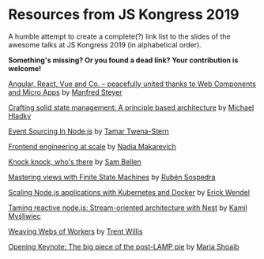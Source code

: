 # Resources from JS Kongress 2019
A humble attempt to create a complete(?) link list to the slides of the awesome talks at JS Kongress 2019 (in alphabetical order).

**Something's missing? Or you found a dead link? Your contribution is welcome!**

[Angular, React, Vue and Co. – peacefully united thanks to Web Components and Micro Apps](https://www.softwarearchitekt.at/talk/jsKongress-munchen/micro-apps-angular) by [Manfred Steyer](https://twitter.com/ManfredSteyer)

[Crafting solid state management: A principle based architecture](https://docs.google.com/presentation/d/1MzpYoK83gj3sVqhsH0LsEC1ADE8_D2fEk7GT78gqTTM/edit#slide=id.p) by [Michael Hladky](https://twitter.com/Michael_Hladky)

[Event Sourcing In Node.js](https://speakerdeck.com/tamartwena/event-sourcing-in-node-dot-js) by [Tamar Twena-Stern](https://twitter.com/SternTwena)

[Frontend engineering at scale](https://drive.google.com/file/d/1N9XdUqCMa6fZ0j0G4yvEs9I4MJJivIBZ/view) by [Nadia Makarevich](https://twitter.com/nadia_jsdev)

[Knock knock, who's there](https://jwt.sambego.tech/) by [Sam Bellen](https://github.com/sambego)

[Mastering views with Finite State Machines](https://github.com/sospedra/talks/blob/master/finite-state-machines/slides.pdf) by [Rubén Sospedra](https://twitter.com/sospedra_r)

[Scaling Node.js applications with Kubernetes and Docker](https://www.icloud.com/keynote/04VR3IquunOYEv3G83OTTYn8w#_Scaling_Node.js_applications_with_Kubernetes_and_Docker_-_JSKongress_-_12032019) by [Erick Wendel](https://twitter.com/erickwendel_)

[Taming reactive node.js: Stream-oriented architecture with Nest](https://speakerdeck.com/kamilmysliwiec/taming-reactive-node-dot-js-stream-oriented-architecture-with-nest) by [Kamil Myśliwiec](https://twitter.com/kammysliwiec)

[Weaving Webs of Workers](https://noti.st/trentmwillis/RxTcdy/weaving-webs-of-workers) by [Trent Willis](https://twitter.com/trentmwillis)

[Opening Keynote: The big piece of the post-LAMP pie](https://drive.google.com/file/d/1LifKBhA1jwcUlEE0ifVigrga-MR84tEs/view?usp=sharing) by [Maria Shoaib](https://www.linkedin.com/in/shoaibmaria)
